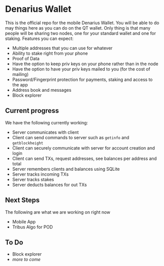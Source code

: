 # Denarius Wallet
This is the official repo for the mobile Denarius Wallet. You will be able to do may things here as you can do on the QT wallet. Only thing is that many people will be sharing two nodes, one for your standard wallet and one for staking. Features you can expect:
- Multiple addresses that you can use for whatever
- Ability to stake right from your phone
- Proof of Data
- Have the option to keep priv keys on your phone rather than in the node
- Have the option to have your priv keys mailed to you (for the cost of mailing)
- Password/Fingerprint protection for payments, staking and access to the app
- Address book and messages
- Block explorer

## Current progress
We have the following currently working:
- Server communicates with client
- Client can send commands to server such as `getinfo` and `getblockheight`
- Client can securely communicate with server for account creation and login
- Client can send TXs, request addresses, see balances per address and total
- Server remembers clients and balances using SQLite
- Server tracks incoming TXs
- Server tracks stakes
- Server deducts balances for out TXs

## Next Steps
The following are what we are working on right now
- Mobile App
- Tribus Algo for POD

## To Do
- Block explorer
- *more to come*
